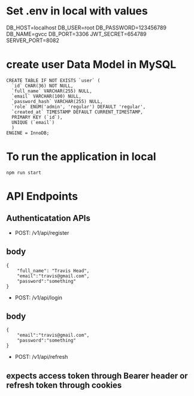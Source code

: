 # Set .env in local with values
DB_HOST=localhost
DB_USER=root
DB_PASSWORD=123456789
DB_NAME=gvcc
DB_PORT=3306
JWT_SECRET=654789
SERVER_PORT=8082

# create user Data Model in MySQL

```
CREATE TABLE IF NOT EXISTS `user` (
  `id` CHAR(36) NOT NULL,
  `full_name` VARCHAR(255) NULL,
  `email` VARCHAR(100) NULL,
  `password_hash` VARCHAR(255) NULL,
  `role` ENUM('admin', 'regular') DEFAULT 'regular',
  `created_at` TIMESTAMP DEFAULT CURRENT_TIMESTAMP,
  PRIMARY KEY (`id`),
  UNIQUE (`email`)
  )
ENGINE = InnoDB;
```

# To run the application in local
```
npm run start
```

# API Endpoints
## Authenticatation APIs

* POST: /v1/api/register
##
## body
```
{
    "full_name": "Travis Head",
    "email":"travis@gmail.com",
    "password":"something"
}

``` 
* POST: /v1/api/login
##
## body
```
{
    "email":"travis@gmail.com",
    "password":"something"
}

``` 
* POST: /v1/api/refresh
##
## expects access token through Bearer header or refresh token through cookies
